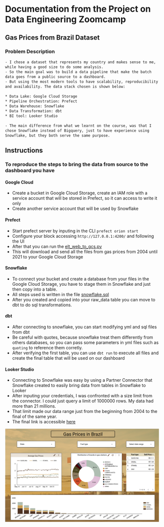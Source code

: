 # Documentation from the Project on Data Engineering Zoomcamp

## Gas Prices from Brazil Dataset

### Problem Description

    - I chose a dataset that represents my country and makes sense to me, while having a good size to do some analysis.
    - So the main goal was to build a data pipeline that make the batch data goes from a public source to a dashboard.
    - But using the most modern tools to have scalability, reproducibility and availability. The data stack chosen is shown below:

    * Data Lake: Google Cloud Storage
    * Pipeline Orchestration: Prefect
    * Data Warehouse: Snowflake
    * Data Transformation: dbt
    * BI tool: Looker Studio

    - The main difference from what we learnt on the course, was that I chose Snowflake instead of Bigquery, just to have experience using Snowflake, but they both serve the same purpose.

## Instructions

### To reproduce the steps to bring the data from source to the dashboard you have

#### Google Cloud

- Create a bucket in Google Cloud Storage, create an IAM role with a service account that will be stored in Prefect, so it can access to write it only
- Create another service account that will be used by Snowflake

#### Prefect

- Start prefect server by inputing in the CLI `prefect orion start`
- Configure your block accessing `http://127.0.0.1:4200/` and following the UI
- After that you can run the [elt_web_to_gcs.py](elt_web_to_gcs.py)
- This will download and send all the files from gas prices from 2004 until 2021 to your Google Cloud Storage

#### Snowflake

- To connect your bucket and create a database from your files in the Google Cloud Storage, you have to stage them in Snowflake and just then copy into a table.
- All steps used is written in the file [snowflake.sql](snowflake.sql)
- After you created and copied into your raw_data table you can move to dbt to do sql transformations.

#### dbt

- After connecting to snowflake, you can start modifying yml and sql files from dbt
- Be careful with quotes, because snowflake treat them differently from others databases, so you can pass some parameters in yml files such as `quoting` to reference them corretly.
- After verifying the first table, you can use `dbt run` to execute all files and create the final table that will be used on our dashboard

#### Looker Studio

- Connecting to Snowflake was easy by using a Partner Connector that Snowflake created to easily bring data from tables in Snowflake to Looker
- After inputing your credentials, I was confronted with a size limit from the connector. I could just query a limit of 1000000 rows. My data had more than 21 millions.
- That limit made our data range just from the beginning from 2004 to the final of the same year.
- The final link is accessible [here](https://lookerstudio.google.com/reporting/96761495-0c59-4ca9-be7f-911e79c240bc)

![Image from the dashboard](images/dashboard_image)
